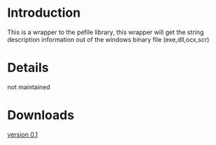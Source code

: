 # Introduction #

This is a wrapper to the pefile library, this wrapper will get the string description information out of the windows binary file (exe,dll,ocx,scr)

# Details #
not maintained

# Downloads #
[version 0.1](http://quickanddirty.googlecode.com/files/PeReader.py)